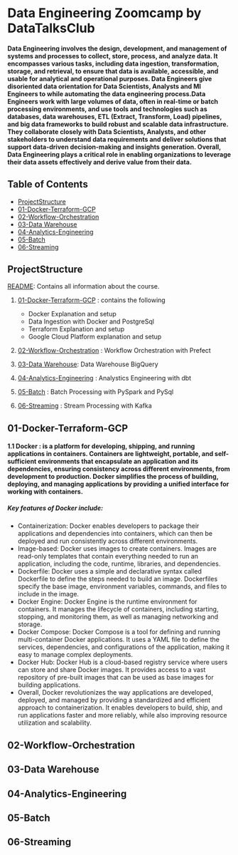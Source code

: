 # Data Engineering Zoomcamp by DataTalksClub
#### Data Engineering involves the design, development, and management of systems and processes to collect, store, process, and analyze data. It encompasses various tasks, including data ingestion, transformation, storage, and retrieval, to ensure that data is available, accessible, and usable for analytical and operational purposes. Data Engineers give disoriented data orientation for Data Scientists, Analysts and Ml Engineers to while automating the data engineering process.Data Engineers work with large volumes of data, often in real-time or batch processing environments, and use tools and technologies such as databases, data warehouses, ETL (Extract, Transform, Load) pipelines, and big data frameworks to build robust and scalable data infrastructure. They collaborate closely with Data Scientists, Analysts, and other stakeholders to understand data requirements and deliver solutions that support data-driven decision-making and insights generation. Overall, Data Engineering plays a critical role in enabling organizations to leverage their data assets effectively and derive value from their data. 


## Table of Contents

- [ProjectStructure](#projectstructure)
- [01-Docker-Terraform-GCP](#01-Docker-Terraform-GCP)
- [02-Workflow-Orchestration](#02-Workflow-Orchestration)
- [03-Data Warehouse](#03-Data-Warehouse)
- [04-Analytics-Engineering](#04-Analytics-Engineering)
- [05-Batch](#05-Batch)
- [06-Streaming](#06-Streaming)


## ProjectStructure
[README](https://github.com/sam47-asfaw/DataEngineering-Zoomcamp/edit/main/README.md): Contains all information about the course.

1. [01-Docker-Terraform-GCP](https://github.com/sam47-asfaw/DataEngineering-Zoomcamp/edit/main/README.md) : contains the following
   * Docker Explanation and setup
   * Data Ingestion with Docker and PostgreSql 
   * Terraform Explanation and setup
   * Google Cloud Platform explanation and setup

3. [02-Workflow-Orchestration](https://github.com/sam47-asfaw/DataEngineering-Zoomcamp/edit/main/README.md) : Workflow Orchestration with Prefect
   
4. [03-Data Warehouse](https://github.com/sam47-asfaw/DataEngineering-Zoomcamp/edit/main/README.md): Data Warehouse BigQuery

5. [04-Analytics-Engineering](https://github.com/sam47-asfaw/DataEngineering-Zoomcamp/edit/main/README.md) : Analystics Engineering with dbt

6. [05-Batch](https://github.com/sam47-asfaw/DataEngineering-Zoomcamp/edit/main/README.md) : Batch Processing with PySpark and PySql

7. [06-Streaming](https://github.com/sam47-asfaw/DataEngineering-Zoomcamp/edit/main/README.md) : Stream Processing with Kafka


## 01-Docker-Terraform-GCP
#### 1.1 Docker : is a platform for developing, shipping, and running applications in containers. Containers are lightweight, portable, and self-sufficient environments that encapsulate an application and its dependencies, ensuring consistency across different environments, from development to production. Docker simplifies the process of building, deploying, and managing applications by providing a unified interface for working with containers. 
##### Key features of Docker include:

 * Containerization: Docker enables developers to package their applications and dependencies into containers, which can then be deployed and run consistently across different environments.
*  Image-based: Docker uses images to create containers. Images are read-only templates that contain everything needed to run an application, including the code, runtime, libraries, and dependencies.
* Dockerfile: Docker uses a simple and declarative syntax called Dockerfile to define the steps needed to build an image. Dockerfiles specify the base image, environment variables, commands, and files to include in the image.
* Docker Engine: Docker Engine is the runtime environment for containers. It manages the lifecycle of containers, including starting, stopping, and monitoring them, as well as managing networking and storage.
* Docker Compose: Docker Compose is a tool for defining and running multi-container Docker applications. It uses a YAML file to define the services, dependencies, and configurations of the application, making it easy to manage complex deployments.
* Docker Hub: Docker Hub is a cloud-based registry service where users can store and share Docker images. It provides access to a vast repository of pre-built images that can be used as base images for building applications.
* Overall, Docker revolutionizes the way applications are developed, deployed, and managed by providing a standardized and efficient approach to containerization. It enables developers to build, ship, and run applications faster and more reliably, while also improving resource utilization and scalability.

## 02-Workflow-Orchestration


## 03-Data Warehouse
 
  
## 04-Analytics-Engineering

## 05-Batch

## 06-Streaming


